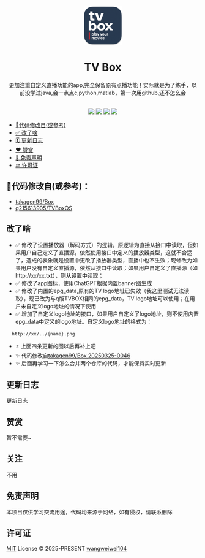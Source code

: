 <div align="center">
  <img src="./app/src/main/res/drawable/app_icon.png" alt="logo" width="100"/>
  <h1 align="center">TV Box</h1>
</div>

<div align="center">更加注重自定义直播功能的app,完全保留原有点播功能！实际就是为了练手，以前没学过java,会一点点c,python,matlab，第一次用github,还不怎么会</div>
<br>
<p align="center">
  <a href="https://github.com/wangweiwei104/TVBox/releases/latest">
    <img src="https://img.shields.io/github/v/release/wangweiwei104/TVBox" />
  </a>
  <a href="https://github.com/wangweiwei104/TVBox/releases/latest">
    <img src="https://img.shields.io/github/downloads/wangweiwei104/TVBox" />
  </a>
  <a href="https://github.com/wangweiwei104/TVBox/fork">
    <img src="https://img.shields.io/github/forks/wangweiwei104/TVBox" />
  </a>
  <a href="https://github.com/wangweiwei104/TVBox/star">
    <img src="https://img.shields.io/github/stars/wangweiwei104/TVBox" />
  </a>
</p>

- [📍代码修改自(或参考)](#📍代码修改自(或参考))
- [✅ 改了啥](#改了啥)
- [🗓️ 更新日志](./CHANGELOG.md)
- [❤️ 赞赏](#赞赏)
- [📣 免责声明](#免责声明)
- [⚖️ 许可证](#许可证)

## 📍代码修改自(或参考)：

- [takagen99/Box ](https://github.com/takagen99/Box)
- [q215613905/TVBoxOS](https://github.com/q215613905/TVBoxOS)

## 改了啥

- ✅ 修改了设置播放器（解码方式）的逻辑。原逻辑为直接从接口中读取，但如果用户自己定义了直播源，依然使用接口中定义的播放器类型，这就不合适了，造成的表象就是设置中更改了播放器类型，直播中也不生效；现修改为如果用户没有自定义直播源，依然从接口中读取；如果用户自定义了直播源（如http://xx/xx.txt），则从设置中读取；
- ✅ 修改了app图标，使用ChatGPT根据内置banner图生成
- ✅ 修改了内置的epg_data,原有的TV logo地址已失效（我这里测试无法读取），现已改为与q版TVBOX相同的epg_data，TV logo地址可以使用；在用户未自定义logo地址的情况下使用
- ✅ 增加了自定义logo地址的接口，如果用户自定义了logo地址，则不使用内置epg_data中定义的logo地址。自定义logo地址的格式为：
```bash
  http://xx/../{name}.png
  ```
- ⭐️ 上面四条更新的图以后再补上吧
- ✨ 代码修改自[takagen99/Box ](https://github.com/takagen99/Box) [20250325-0046](https://github.com/o0HalfLife0o/TVBoxOSC/releases/tag/20250325-0046)
- ✨ 后面再学习一下怎么合并两个仓库的代码，才能保持实时更新

## 更新日志

[更新日志](./CHANGELOG.md)

## 赞赏

<div>暂不需要~</div>


## 关注

不用


## 免责声明

本项目仅供学习交流用途，代码均来源于网络，如有侵权，请联系删除

## 许可证

[MIT](./LICENSE) License &copy; 2025-PRESENT [wangweiwei104](https://github.com/wangweiwei104)

